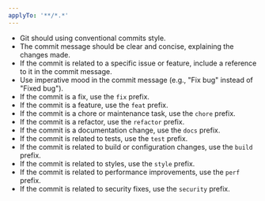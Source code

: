 ```yaml
---
applyTo: '**/*.*'
---
```


- Git should using conventional commits style.
- The commit message should be clear and concise, explaining the changes made.
- If the commit is related to a specific issue or feature, include a reference to it in the commit message.
- Use imperative mood in the commit message (e.g., "Fix bug" instead of "Fixed bug").
- If the commit is a fix, use the `fix` prefix.
- If the commit is a feature, use the `feat` prefix.
- If the commit is a chore or maintenance task, use the `chore` prefix.
- If the commit is a refactor, use the `refactor` prefix.
- If the commit is a documentation change, use the `docs` prefix.
- If the commit is related to tests, use the `test` prefix.
- If the commit is related to build or configuration changes, use the `build` prefix.
- If the commit is related to styles, use the `style` prefix.
- If the commit is related to performance improvements, use the `perf` prefix.
- If the commit is related to security fixes, use the `security` prefix.